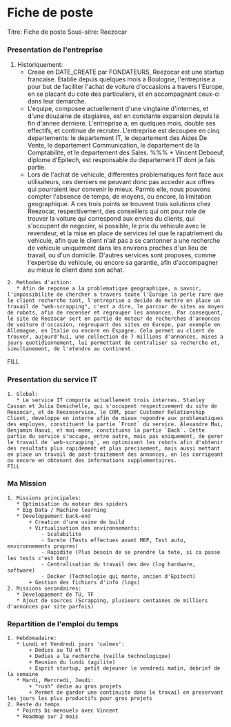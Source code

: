# Fiche de poste

Titre: Fiche de poste
Sous-sitre: Reezocar

### Presentation de l'entreprise
   1. Historiquement:
       * Creee en DATE_CREATE par FONDATEURS, Reezocar est une startup francaise. Etablie depuis quelques mois a Boulogne, l'entreprise a pour but de faciliter l'achat de voiture d'occasions a travers l'Europe, en se placant du cote des particuliers, et en accompagnant ceux-ci dans leur demarche.
	   * L'equipe, composee actuellement d'une vingtaine d'internes, et d'une douzaine de stagiaires, est en constante expansion depuis la fin d'annee derniere. L'entreprise a, en quelques mois, double ses effectifs, et continue de recruter. L'entreprise est decoupee en cinq departements: le departement IT, le departement des Aides De Vente, le departement Communication, le departement de la Comptabilite, et le departement des Sales.
%%%	   * Vincent Deboeuf, diplome d'Epitech, est responsable du departement IT dont je fais partie.
	   * Lors de l'achat de vehicule, differentes problematiques font face aux utilisateurs, ces derniers ne peuvant donc pas acceder aux offres qui pourraient leur convenir le mieux. Parmis elle, nous pouvons compter l'absence de temps, de moyens, ou encore, la limitation geographique. A ces trois points se trouvent trois solutions chez Reezocar, respectivement, des conseillers qui ont pour role de trouver la voiture qui correspond aux envies du clients, qui s'occupent de negocier, si possible, le prix du vehicule avec le revendeur, et la mise en place de services tel que le rapatriement du vehicule, afin que le client n'ait pas a se cantonner a une recherche de vehicule uniquement dans les environs proches d'un lieu de travail, ou d'un domicile. D'autres services sont proposes, comme l'expertise du vehicule, ou encore sa garantie, afin d'accompagner au mieux le client dans son achat.


	2. Methodes d'action:
	   * Afin de reponse a la problematique geographique, a savoir, l'impossibilite de chercher a travers toute l'Europe la perle rare que le client recherche tant, l'entreprise a decide de mettre en place un travail de "web-scrapping", c'est a dire, le parcour de sites au moyen de robots, afin de recenser et regrouper les annonces. Par consequent, le site de Reezocar sert en partie de moteur de recherches d'annonces de voiture d'occasion, regroupant des sites en Europe, par exemple en Allemagne, en Italie ou encore en Espagne. Cela permet au client de trouver, aujourd'hui, une collection de 7 millions d'annonces, mises a jours quotidiennement, lui permettant de centraliser sa recherche et, simultanement, de l'etendre au continent.
   FILL

### Presentation du service IT
	1. Global:
	   * Le service IT comporte actuellement trois internes. Stanley Cassan et Julia Demichelle, qui s'occupent respectivement du site de Reezocar, et de Reezoservice, le CRM, pour Customer Relationship Client, developpe en interne afin de mieux repondre aux problematiques des employes, constituent la partie `Front` du service. Alexandre Mai, Benjamin Haoui, et moi-meme, constituons la partie `Back`. Cette partie du service s'occupe, entre autre, mais pas uniquement, de gerer le travail de `web-scrapping`, en optimisant les robots afin d'obtenir des resultats plus rapidement et plus precisement, mais aussi mettant en place un travail de post-traitement des annonces, en les corrigeant ou encore en obtenant des informations supplementaires.
	FILL


### Ma Mission
	1. Missions principales:
	   * Optimisation du moteur des spiders
	   * Big Data / Machine learning
	   * Developpement back-end
	       + Creation d'une usine de build
		   + Virtualisation des environnements:
			   - Scalabilite
			   - Surete (Tests effectues avant MEP, Test auto, environnements propres)
			   - Rapidite (Plus besoin de se prendre la tete, si ca passe les tests c'est bon)
			   - Centralisation du travail des dev (log hardware, software)
			   - Docker (Technologie qui monte, ancien d'Epitech)
		   + Gestion des fichiers d'info (logs)
	2. Missions secondaires:
	   * Developpement de TU, TF
	   * Ajout de sources (Scrapping, plusieurs centaines de milliers d'annonces par site parfois)

### Repartition de l'emploi du temps
	1. Hebdomadaire:
	   * Lundi et Vendredi jours 'calmes':
		   + Dedies au TU et TF
		   + Dedies a la recherche (veille technologique)
		   + Reunion du lundi (agilite)
		   + Esprit startup, petit dejeuner le vendredi matin, debrief de la semaine
	   * Mardi, Mercredi, Jeudi:
		   + "rush" dedie au gros projets
		   + Permet de garder une continuite dans le travail en preservant les jours les plus productifs pour gros projets
	2. Reste du temps
	   * Points bi-mensuels avec Vincent
	   * Roadmap sur 2 mois
	   

